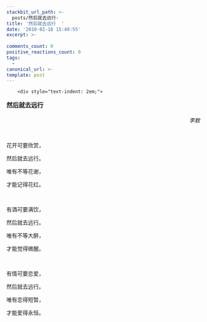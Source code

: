 ```yaml
---
stackbit_url_path: >-
  posts/然后就去远行-
title: '然后就去远行  '
date: '2010-02-18 15:40:55'
excerpt: >-
  
comments_count: 0
positive_reactions_count: 0
tags: 
  - 
canonical_url: >-
template: post
---
```


        <div style="text-indent: 2em;">
<p><b fromubb="1"><font style="line-height:1.8em" size="3">然后就去远行</font></b> </p>
<p style="text-align: right; "><i fromubb="1">李敖</i> </p>
<p>&nbsp;</p>
<p>花开可要欣赏， </p>
<p>然后就去远行。 </p>
<p>唯有不等花谢， </p>
<p>才能记得花红。 </p>
<p>&nbsp;</p>
<p>有酒可要满饮， </p>
<p>然后就去远行。 </p>
<p>唯有不等大醉， </p>
<p>才能觉得微醒。 </p>
<p>&nbsp;</p>
<p>有情可要恋爱， </p>
<p>然后就去远行。 </p>
<p>唯有恋得短暂， </p>
<p>才能爱得永恒。</p>
</div>
      